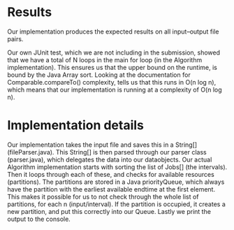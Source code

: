 Results
=======

Our implementation produces the expected results on all input–output
file pairs.

Our own JUnit test, which we are not including in the submission, showed
that we have a total of N loops in the main for loop (in the Algorithm
implementation). This ensures us that the upper bound on the runtime, is
bound by the Java Array sort. Looking at the documentation for
Comparable.compareTo() complexity, tells us that this runs in O(n log
n), which means that our implementation is running at a complexity of
O(n log n).

Implementation details
======================

Our implementation takes the input file and saves this in a String[]
(fileParser.java). This String[] is then parsed through our parser class
(parser.java), which delegates the data into our dataobjects. Our actual
Algorithm implementation starts with sorting the list of Jobs[] (the
intervals). Then it loops through each of these, and checks for
available resources (partitions). The partitions are stored in a Java
priorityQueue, which always have the partition with the earliest
available endtime at the first element. This makes it possible for us to
not check through the whole list of partitions, for each n
(input/interval). If the partition is occupied, it creates a new
partition, and put this correctly into our Queue. Lastly we print the
output to the console.

